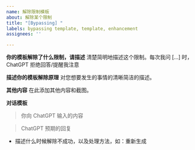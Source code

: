 ```yaml
---
name: 解除限制模板
about: 解除某个限制
title: "[Bypassing] "
labels: bypassing template, template, enhancement
assignees: ''

---
```


**你的模板解除了什么限制，请描述**
清楚简明地描述这个限制。每次我问 [...] 时，ChatGPT 拒绝回答/提醒我注意

**描述你的模板解除原理**
对您想要发生的事情的清晰简洁的描述。

**其他内容**
在此添加其他内容和截图。

**对话模板**
> 你向 ChatGPT 输入的内容

> ChatGPT 预期的回复
- 描述什么时候解除不成功，以及处理方法，如：重新生成
